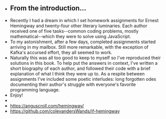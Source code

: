 - ## From the introduction...
- Recently I had a dream in which I set homework assignments for Ernest Hemingway and twenty-four other literary luminaries. Each author received one of five tasks--common coding problems, mostly mathematical--which they were to solve using JavaScript.
- To my astonishment, after a few days, completed assignments started arriving in my mailbox. Still more remarkable, with the exception of Kafka's accursed effort, they all seemed to work.
- Naturally this was all too good to keep to myself so I've reproduced their solutions in this book. To help put the answers in context, I've written a short biography of each author, and followed their code with a brief explanation of what I think they were up to. As a respite between assignments I've included some poetic interludes: long forgotten odes documenting their author's struggle with everyone's favorite programming language.
- Enjoy!
-
- https://anguscroll.com/hemingway/
- https://github.com/colevandersWands/if-hemingway